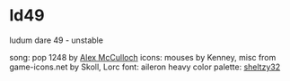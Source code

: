 # ld49
ludum dare 49 - unstable

song: pop 1248 by [Alex McCulloch](https://opengameart.org/content/pop-1248)
icons: mouses by Kenney, misc from game-icons.net by Skoll, Lorc
font: aileron heavy
color palette: [sheltzy32](https://lospec.com/palette-list/sheltzy32)